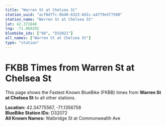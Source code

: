 ```yaml
---
title: "Warren St at Chelsea St"
station_uuid: "acf8d7fc-8b40-6323-8d1c-a4779e5f7500"
station_name: "Warren St at Chelsea St"
lat: 42.371848
lng: -71.060292
bluebike_ids: ["98", "D32021"]
all_names: ["Warren St at Chelsea St"]
type: "station"
---
```


# FKBB Times from Warren St at Chelsea St

This page shows the Fastest Known BlueBike (FKBB) times from **Warren St at Chelsea St** to all other stations.

**Location:** 42.34775567, -71.1356758  
**BlueBike Station IDs:** D32072  
**All Known Names:** Walbridge St at Commonwealth Ave


